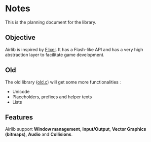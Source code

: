 # Notes

This is the planning document for the library.

## Objective

Airlib is inspired by [Flixel](https://flixel.org/). It has a Flash-like API and has a very high abstraction layer to facilitate game development.

## Old

The old library ([old.c](../src/old.c)) will get some more functionalities :

- Unicode
- Placeholders,prefixes and helper texts
- Lists

## Features

Airlib support **Window management**, **Input/Output**, **Vector Graphics (bitmaps)**, **Audio** and  **Collisions**.


